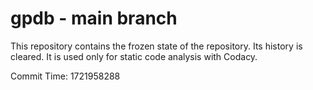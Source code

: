 # gpdb - main branch

This repository contains the frozen state of the repository.
Its history is cleared. It is used only for static code
analysis with Codacy.

Commit Time: 1721958288